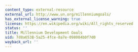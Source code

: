 ```yaml
---
content_type: external-resource
external_url: http://www.un.org/millenniumgoals/
has_external_license_warning: true
license: https://en.wikipedia.org/wiki/All_rights_reserved
status: ''
title: Millennium Development Goals
uid: 7d8a6538-5a25-4fce-8a7e-098084b0f7d0
wayback_url: ''
---
```

